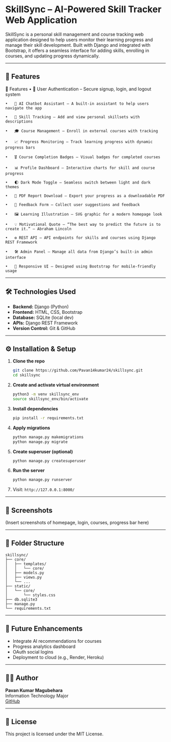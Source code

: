 # SkillSync – AI-Powered Skill Tracker Web Application

SkillSync is a personal skill management and course tracking web application designed to help users monitor their learning progress and manage their skill development. Built with Django and integrated with Bootstrap, it offers a seamless interface for adding skills, enrolling in courses, and updating progress dynamically.

---

## 🚀 Features

🚀 Features
	•	🔐 User Authentication – Secure signup, login, and logout system
 
	•	🧠 AI Chatbot Assistant – A built-in assistant to help users navigate the app
 
	•	🎯 Skill Tracking – Add and view personal skillsets with descriptions
 
	•	🎓 Course Management – Enroll in external courses with tracking
 
	•	📈 Progress Monitoring – Track learning progress with dynamic progress bars
 
	•	🎖️ Course Completion Badges – Visual badges for completed courses
 
	•	📊 Profile Dashboard – Interactive charts for skill and course progress
 
	•	🌓 Dark Mode Toggle – Seamless switch between light and dark themes
 
	•	🧾 PDF Report Download – Export your progress as a downloadable PDF
 
	•	💬 Feedback Form – Collect user suggestions and feedback
 
	•	🖼️ Learning Illustration – SVG graphic for a modern homepage look
 
	•	💡 Motivational Quote – “The best way to predict the future is to create it.” — Abraham Lincoln
 
	•	⚙️ REST API – API endpoints for skills and courses using Django REST Framework
 
	•	🛠️ Admin Panel – Manage all data from Django’s built-in admin interface
 
	•	📱 Responsive UI – Designed using Bootstrap for mobile-friendly usage
 

---

## 🛠️ Technologies Used

- **Backend:** Django (Python)
- **Frontend:** HTML, CSS, Bootstrap
- **Database:** SQLite (local dev)
- **APIs:** Django REST Framework
- **Version Control:** Git & GitHub

---

## ⚙️ Installation & Setup

1. **Clone the repo**
   ```bash
   git clone https://github.com/Pavan14kumar24/skillsync.git
   cd skillsync
   ```

2. **Create and activate virtual environment**
   ```bash
   python3 -m venv skillsync_env
   source skillsync_env/bin/activate
   ```

3. **Install dependencies**
   ```bash
   pip install -r requirements.txt
   ```

4. **Apply migrations**
   ```bash
   python manage.py makemigrations
   python manage.py migrate
   ```

5. **Create superuser (optional)**
   ```bash
   python manage.py createsuperuser
   ```

6. **Run the server**
   ```bash
   python manage.py runserver
   ```

7. Visit: `http://127.0.0.1:8000/`

---

## 📸 Screenshots

(Insert screenshots of homepage, login, courses, progress bar here)

---

## 📂 Folder Structure

```
skillsync/
├── core/
│   ├── templates/
│   │   └── core/
│   ├── models.py
│   ├── views.py
│   └── ...
├── static/
│   └── core/
│       └── styles.css
├── db.sqlite3
├── manage.py
└── requirements.txt
```

---

## 📌 Future Enhancements

- Integrate AI recommendations for courses
- Progress analytics dashboard
- OAuth social logins
- Deployment to cloud (e.g., Render, Heroku)

---

## 👨‍💻 Author

**Pavan Kumar Magubehara**  
Information Technology Major  
[GitHub](https://github.com/Pavan14kumar24)

---

## 📝 License

This project is licensed under the MIT License.
